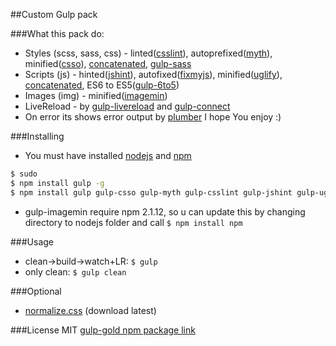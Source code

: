 ##Custom Gulp pack

###What this pack do:
* Styles (scss, sass, css) - linted([csslint](https://www.npmjs.org/package/gulp-csslint)), autoprefixed([myth](https://www.npmjs.org/package/gulp-myth)), minified([csso](https://www.npmjs.org/package/gulp-csso)), [concatenated](https://www.npmjs.org/package/gulp-concat), [gulp-sass](https://www.npmjs.org/package/gulp-sass)
* Scripts (js) - hinted([jshint](https://www.npmjs.org/package/gulp-jshint)), autofixed([fixmyjs](https://www.npmjs.org/package/gulp-fixmyjs)), minified([uglify](https://www.npmjs.org/package/gulp-uglify)), [concatenated](https://www.npmjs.org/package/gulp-concat), ES6 to ES5([gulp-6to5](https://www.npmjs.com/package/gulp-6to5))
* Images (img) - minified([imagemin](https://www.npmjs.org/package/gulp-imagemin))
* LiveReload - by [gulp-livereload](https://www.npmjs.com/package/gulp-livereload) and [gulp-connect](https://www.npmjs.com/package/gulp-connect)
* On error its shows error output by [plumber](https://www.npmjs.org/package/gulp-plumber)
I hope You enjoy :)

###Installing
* You must have installed [nodejs](http://nodejs.org/) and [npm](https://www.npmjs.org/)

```sh
$ sudo
$ npm install gulp -g
$ npm install gulp gulp-csso gulp-myth gulp-csslint gulp-jshint gulp-uglify gulp-imagemin gulp-rename gulp-concat gulp-plumber del gulp-sourcemaps gulp-fixmyjs gulp-livereload gulp-connect gulp-sass gulp-6to5 --save-dev
```
* gulp-imagemin require npm 2.1.12, so u can update this by changing directory to nodejs folder and call `$ npm install npm`

###Usage
* clean->build->watch+LR: `$ gulp`
* only clean: `$ gulp clean`

###Optional
* [normalize.css](https://github.com/necolas/normalize.css) (download latest)

###License
MIT
[gulp-gold npm package link](https://www.npmjs.org/package/gulp-gold)

